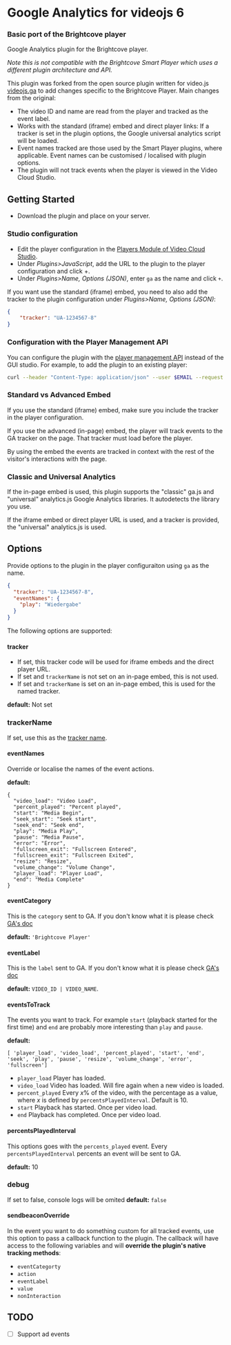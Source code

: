 # Google Analytics for videojs 6
### Basic port of the Brightcove player

Google Analytics plugin for the Brightcove player.

*Note this is not compatible with the Brightcove Smart Player which uses a different plugin architecture and API.*

This plugin was forked from the open source plugin written for video.js [videojs.ga](https://github.com/mickey/videojs-ga) to add changes specific to the Brightcove Player. Main changes from the original:

- The video ID and name are read from the player and tracked as the event label.
- Works with the standard (iframe) embed and direct player links: If a tracker is set in the plugin options, the Google universal analytics script will be loaded.
- Event names tracked are those used by the Smart Player plugins, where applicable. Event names can be customised / localised with plugin options.
- The plugin will not track events when the player is viewed in the Video Cloud Studio.

## Getting Started
* Download the plugin and place on your server.

### Studio configuration
* Edit the player configuration in the [Players Module of Video Cloud Studio](https://studio.brightcove.com/products/videocloud/players).
* Under _Plugins>JavaScript_, add the URL to the plugin to the player configuration and click +.
* Under _Plugins>Name, Options (JSON)_, enter `ga` as the name and click `+`.

If you want use the standard (iframe) embed, you need to also add the tracker to the plugin configuration under _Plugins>Name, Options (JSON)_:

```json
{
    "tracker": "UA-1234567-8"
}
```

### Configuration with the Player Management API

You can configure the plugin with the [player management API](http://docs.brightcove.com/en/video-cloud/player-management/index.html) instead of the GUI studio. For example, to add the plugin to an existing player:

```bash
curl --header "Content-Type: application/json" --user $EMAIL --request PATCH --data '{"scripts":["http://example.com/videojs.ga.videocloud.js"],"plugins":[{"name":"ga","options":{"tracker":"UA-1234567-8","eventNames":{"play":"Wiedergabe"}}}]}' https://players.api.brightcove.com/v1/accounts/$ACCOUNT_ID/players/$PLAYER_ID/configuration
```

### Standard vs Advanced Embed

If you use the standard (iframe) embed, make sure you include the tracker in the player configuration.

If you use the advanced (in-page) embed, the player will track events to the GA tracker on the page. That tracker must load before the player.

By using the embed the events are tracked in context with the rest of the visitor's interactions with the page.

### Classic and Universal Analytics

If the in-page embed is used, this plugin supports the "classic" ga.js and "universal" analytics.js Google Analytics libraries. It autodetects the library you use.

If the iframe embed or direct player URL is used, and a tracker is provided, the "universal" analytics.js is used.

## Options

Provide options to the plugin in the player configuraiton using `ga` as the name.

```json
{
  "tracker": "UA-1234567-8",
  "eventNames": {
    "play": "Wiedergabe"
  }
}
```

The following options are supported:

#### tracker

- If set, this tracker code will be used for iframe embeds and the direct player URL.
- If set and `trackerName` is not set on an in-page embed, this is not used.
- If set and `trackerName` is set on an in-page embed, this is used for the named tracker.

**default:** Not set

### trackerName

If set, use this as the [tracker name](https://developers.google.com/analytics/devguides/collection/analyticsjs/creating-trackers).

#### eventNames

Override or localise the names of the event actions.

**default:**
```
{
  "video_load": "Video Load",
  "percent_played": "Percent played",
  "start": "Media Begin",
  "seek_start": "Seek start",
  "seek_end": "Seek end",
  "play": "Media Play",
  "pause": "Media Pause",
  "error": "Error",
  "fullscreen_exit": "Fullscreen Entered",
  "fullscreen_exit": "Fullscreen Exited",
  "resize": "Resize",
  "volume_change": "Volume Change",
  "player_load": "Player Load",
  "end": "Media Complete"
}
```

#### eventCategory

This is the ```category``` sent to GA. If you don't know what it is please check [GA's doc](https://developers.google.com/analytics/devguides/collection/gajs/eventTrackerGuide)

**default:** ```'Brightcove Player'```

#### eventLabel

This is the ```label``` sent to GA. If you don't know what it is please check [GA's doc](https://developers.google.com/analytics/devguides/collection/gajs/eventTrackerGuide)

**default:** `VIDEO_ID | VIDEO_NAME`.

#### eventsToTrack

The events you want to track. For example `start` (playback started for the first time) and `end` are probably more interesting than `play` and `pause`.

**default:**
```
[ 'player_load', 'video_load', 'percent_played', 'start', 'end', 'seek', 'play', 'pause', 'resize', 'volume_change', 'error', 'fullscreen']
```

* `player_load` Player has loaded.
* `video_load` Video has loaded. Will fire again when a new video is loaded.
* `percent_played` Every *x*% of the video, with the percentage as a value, where *x* is defined by `percentsPlayedInterval`. Default is 10.
* `start` Playback has started. Once per video load.
* `end` Playback has completed. Once per video load.

#### percentsPlayedInterval

This options goes with the ```percents_played``` event. Every ```percentsPlayedInterval``` percents an event will be sent to GA.

**default:** 10

### debug

If set to false, console logs will be omited
**default:** ```false```

#### sendbeaconOverride
In the event you want to do something custom for all tracked events, use this option to pass a callback function to the plugin. The callback will have access to the following variables and will **override the plugin's native tracking methods**:
* `eventCategorty`
* `action`
* `eventLabel`
* `value`
* `nonInteraction`

## TODO

- [ ] Support ad events
